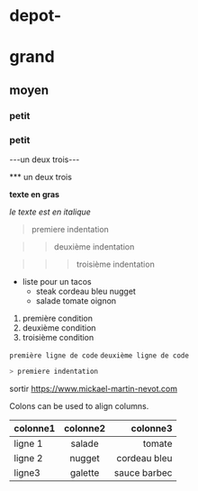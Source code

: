 # depot-


# grand 
## moyen 
### petit 
### petit 

---un deux trois---

*** un deux trois 

**texte en gras**

_le texte est en italique_

> premiere indentation 

>> deuxième indentation 

>>> troisième indentation 


+ liste pour un tacos 
  -  steak cordeau bleu nugget
  - salade tomate oignon



1. première condition 
2. deuxième condition 
3. troisième condition 



```première ligne de code```
```deuxième ligne de code```

```js
> premiere indentation


```

 sortir https://www.mickael-martin-nevot.com
 
 
 
 
 Colons can be used to align columns.

| colonne1      | colonne2     | colonne3  |
| ------------- |:-------------:| -----:|
| ligne 1        | salade      | tomate|
  |ligne 2      | nugget    |   cordeau bleu |
| ligne3        | galette     |   sauce barbec|


